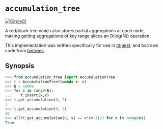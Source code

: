 `accumulation_tree`
===================

[![CircleCI][circleci-img]][circleci-url]

[circleci-url]: https://circleci.com/gh/tkluck/accumulation_tree/
[circleci-img]: https://img.shields.io/circleci/project/github/tkluck/pac4cli.svg

A red/black tree which also stores partial aggregations at each node, making
getting aggregations of key range slices an O(log(N)) operation.

This implementation was written specifically for use in [tdigest][tdigest-github],
and borrows code from [bintrees][bintrees-github].

[tdigest-github]: https://github.com/CamDavidsonPilon/tdigest/
[bintrees-github]: https://github.com/mozman/bintrees/

Synopsis
--------
```python
>>> from accumulation_tree import AccumulationTree
>>> t = AccumulationTree(lambda x: x)
>>> N = 10000
>>> for x in range(N):
...    t.insert(x,x)
>>> t.get_accumulation(0, 2)
1
>>> t.get_accumulation(0, 5)
10
>>> all(t.get_accumulation(0, x) == x*(x-1)/2 for x in range(N))
True
```
